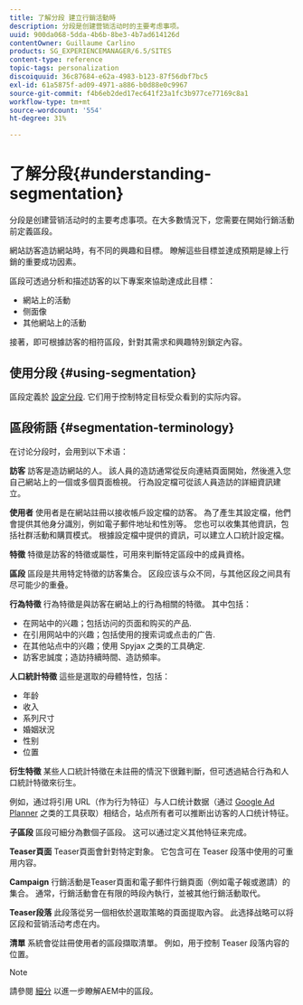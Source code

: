 ```yaml
---
title: 了解分段 建立行銷活動時
description: 分段是创建营销活动时的主要考虑事项。
uuid: 900da068-5dda-4b6b-8be3-4b7ad614126d
contentOwner: Guillaume Carlino
products: SG_EXPERIENCEMANAGER/6.5/SITES
content-type: reference
topic-tags: personalization
discoiquuid: 36c87684-e62a-4983-b123-87f56dbf7bc5
exl-id: 61a5875f-ad09-4971-a886-b0d88e0c9967
source-git-commit: f4b6eb2ded17ec641f23a1fc3b977ce77169c8a1
workflow-type: tm+mt
source-wordcount: '554'
ht-degree: 31%

---
```


# 了解分段{#understanding-segmentation}

分段是创建营销活动时的主要考虑事项。在大多數情況下，您需要在開始行銷活動前定義區段。

網站訪客造訪網站時，有不同的興趣和目標。 瞭解這些目標並達成預期是線上行銷的重要成功因素。

區段可透過分析和描述訪客的以下專案來協助達成此目標：

* 網站上的活動
* 侧面像
* 其他網站上的活動

接著，即可根據訪客的相符區段，針對其需求和興趣特別鎖定內容。

## 使用分段 {#using-segmentation}

區段定義於 [設定分段](/help/sites-administering/campaign-segmentation.md). 它们用于控制特定目标受众看到的实际内容。

## 區段術語 {#segmentation-terminology}

在讨论分段时，会用到以下术语：

**訪客** 訪客是造訪網站的人。 該人員的造訪通常從反向連結頁面開始，然後進入您自己網站上的一個或多個頁面檢視。 行為設定檔可從該人員造訪的詳細資訊建立。

**使用者** 使用者是在網站註冊以接收帳戶設定檔的訪客。 為了產生其設定檔，他們會提供其他身分識別，例如電子郵件地址和性別等。 您也可以收集其他資訊，包括社群活動和購買模式。 根據設定檔中提供的資訊，可以建立人口統計設定檔。

**特徵** 特徵是訪客的特徵或屬性，可用來判斷特定區段中的成員資格。

**區段** 區段是共用特定特徵的訪客集合。 区段应该与众不同，与其他区段之间具有尽可能少的重叠。

**行為特徵** 行為特徵是與訪客在網站上的行為相關的特徵。 其中包括：

* 在网站中的兴趣；包括访问的页面和购买的产品.
* 在引用网站中的兴趣；包括使用的搜索词或点击的广告.
* 在其他站点中的兴趣；使用 Spyjax 之类的工具确定.
* 訪客忠誠度；造訪持續時間、造訪頻率。

**人口統計特徵** 這些是選取的母體特性，包括：

* 年龄
* 收入
* 系列尺寸
* 婚姻狀況
* 性别
* 位置

**衍生特徵** 某些人口統計特徵在未註冊的情況下很難判斷，但可透過結合行為和人口統計特徵來衍生。

例如，通过将引用 URL（作为行为特征）与人口统计数据（通过 [Google Ad Planner](https://www.google.com/adplanner/) 之类的工具获取）相结合，站点所有者可以推断出访客的人口统计特征。

**子區段** 區段可細分為數個子區段。 这可以通过定义其他特征来完成。

**Teaser頁面** Teaser頁面會針對特定對象。 它包含可在 Teaser 段落中使用的可重用内容。

**Campaign** 行銷活動是Teaser頁面和電子郵件行銷頁面（例如電子報或邀請）的集合。 通常，行銷活動會在有限的時段內執行，並被其他行銷活動取代。

**Teaser段落** 此段落從另一個相依於選取策略的頁面提取內容。 此选择战略可以将区段和营销活动考虑在内。

**清單** 系統會從註冊使用者的區段擷取清單。 例如，用于控制 Teaser 段落内容的位置。

>[!NOTE]
>
>請參閱 [細分](/help/sites-administering/campaign-segmentation.md) 以進一步瞭解AEM中的區段。
